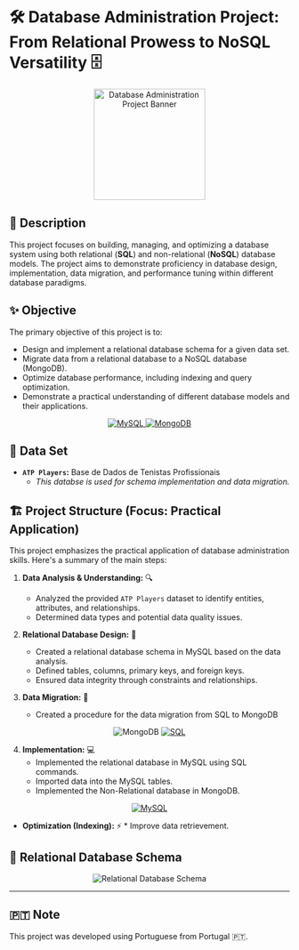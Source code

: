 # 🛠️ Database Administration Project: From Relational Prowess to NoSQL Versatility 🗄️

<p align="center">
  <img src="https://upload.wikimedia.org/wikipedia/en/thumb/3/3f/ATP_Tour_logo.svg/1200px-ATP_Tour_logo.svg.png" alt="Database Administration Project Banner" width="200">
</p>

## 📝 Description

This project focuses on building, managing, and optimizing a database system using both relational (**SQL**) and non-relational (**NoSQL**) database models. The project aims to demonstrate proficiency in database design, implementation, data migration, and performance tuning within different database paradigms.

## ✨ Objective

The primary objective of this project is to:

*   Design and implement a relational database schema for a given data set.
*   Migrate data from a relational database to a NoSQL database (MongoDB).
*   Optimize database performance, including indexing and query optimization.
*   Demonstrate a practical understanding of different database models and their applications.

<p align="center">
    <a href="https://www.mysql.com/">
        <img src="https://img.shields.io/badge/MySQL-00008F?style=for-the-badge&logo=mysql&logoColor=white" alt="MySQL" />
    </a>
    <a href="https://www.mongodb.com/">
        <img src="https://img.shields.io/badge/MongoDB-47A248?style=for-the-badge&logo=mongodb&logoColor=white" alt="MongoDB" />
    </a>
</p>

## 📝 Data Set
*   **`ATP Players`:** Base de Dados de Tenistas Profissionais
    -  *This databse is used for schema implementation and data migration.*

## 🏗️ Project Structure (Focus: Practical Application)

This project emphasizes the practical application of database administration skills. Here's a summary of the main steps:

1.  **Data Analysis & Understanding:** 🔍
    *   Analyzed the provided `ATP Players` dataset to identify entities, attributes, and relationships.
    *   Determined data types and potential data quality issues.

2.  **Relational Database Design:** 📐
    *   Created a relational database schema in MySQL based on the data analysis.
    *   Defined tables, columns, primary keys, and foreign keys.
    *   Ensured data integrity through constraints and relationships.

3.  **Data Migration:** 🔄
    *   Created a procedure for the data migration from SQL to MongoDB

<p align="center">
        <img src="https://img.shields.io/badge/MongoDB-47A248?style=for-the-badge&logo=mongodb&logoColor=white" alt="MongoDB" />
    <a href="https://www.w3schools.com/sql/mysql/default.asp">
        <img src="https://img.shields.io/badge/SQL-E14270?style=for-the-badge&logo=sql&logoColor=white" alt="SQL" />
    </a>
</p>

4.  **Implementation:** 💻
    *   Implemented the relational database in MySQL using SQL commands.
    *   Imported data into the MySQL tables.
    *   Implemented the Non-Relational database in MongoDB.

<p align="center">
    <a href="https://www.mysql.com/">
        <img src="https://img.shields.io/badge/MySQL-00008F?style=for-the-badge&logo=mysql&logoColor=white" alt="MySQL" />
    </a>
</p>
    
*   **Optimization (Indexing):** ⚡
        *   Improve data retrievement.

## 🔗 Relational Database Schema

<p align="center">
    <img src="./Img/Esboço da BD Relacional_Com Oponente Nome.png" alt="Relational Database Schema" />
</p>

---


## 🇵🇹 Note

This project was developed using Portuguese from Portugal 🇵🇹.